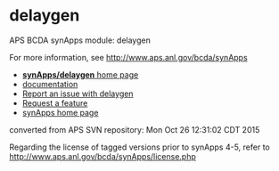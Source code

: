 # delaygen
APS BCDA synApps module: delaygen

For more information, see
   http://www.aps.anl.gov/bcda/synApps

* [**synApps/delaygen** home page](http://aps.anl.gov/bcda/synApps/delaygen/delaygen.html)
* [documentation](https://github.com/epics-modules/delaygen/blob/master/documentation/README.md)
* [Report an issue with delaygen](https://github.com/epics-modules/delaygen/issues/new?title=%20ISSUE%20NAME%20HERE&body=**Describe%20the%20issue**%0A%0A**Steps%20to%20reproduce**%0A1.%20Step%20one%0A2.%20Step%20two%0A3.%20Step%20three%0A%0A**Expected%20behaivour**%0A%0A**Actual%20behaviour**%0A%0A**Build%20Environment**%0AArchitecture:%0AEpics%20Base%20Version:%0ADependent%20Module%20Versions:&labels=bug)  
* [Request a feature](https://github.com/epics-modules/delaygen/issues/new?title=%20FEATURE%20SHORT%20DESCRIPTION&body=**Feature%20Long%20Description**%0A%0A**Why%20should%20this%20be%20added?**%0A&labels=enhancement)
* [synApps home page](http://www.aps.anl.gov/bcda/synApps)


converted from APS SVN repository: Mon Oct 26 12:31:02 CDT 2015

Regarding the license of tagged versions prior to synApps 4-5,
refer to http://www.aps.anl.gov/bcda/synApps/license.php
